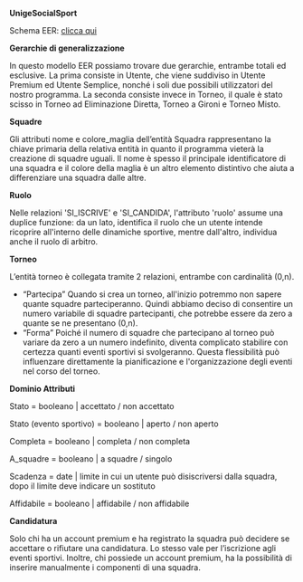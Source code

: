 **UnigeSocialSport**

Schema EER: [clicca qui](https://raw.githack.com/KintsuKayaba/Modello-EER-BD/main/Link-for-project.drawio.html)

**Gerarchie di generalizzazione**

In questo modello EER possiamo trovare due gerarchie, entrambe totali ed esclusive.
La prima consiste in Utente, che viene suddiviso in Utente Premium ed Utente Semplice, nonché i soli due possibili utilizzatori del nostro programma.
La seconda consiste invece in Torneo, il quale è stato scisso in Torneo ad Eliminazione Diretta, Torneo a Gironi e Torneo Misto.

**Squadre**

Gli attributi nome e colore_maglia dell’entità Squadra rappresentano la chiave primaria della relativa entità in quanto il programma vieterà la creazione di squadre uguali. Il nome è spesso il principale identificatore di una squadra e il colore della maglia è un altro elemento distintivo che aiuta a differenziare una squadra dalle altre.

**Ruolo**

Nelle relazioni 'SI_ISCRIVE' e 'SI_CANDIDA', l'attributo 'ruolo' assume una duplice funzione: da un lato, identifica il ruolo che un utente intende ricoprire all'interno delle dinamiche sportive, mentre dall'altro, individua anche il ruolo di arbitro.

**Torneo**

L’entità torneo è collegata tramite 2 relazioni, entrambe con cardinalità (0,n).
-	“Partecipa”
Quando si crea un torneo, all'inizio potremmo non sapere quante squadre parteciperanno. Quindi abbiamo deciso di consentire un numero variabile di squadre partecipanti, che potrebbe essere da zero a quante se ne presentano (0,n).
-	“Forma”
Poiché il numero di squadre che partecipano al torneo può variare da zero a un numero indefinito, diventa complicato stabilire con certezza quanti eventi sportivi si svolgeranno. Questa flessibilità può influenzare direttamente la pianificazione e l'organizzazione degli eventi nel corso del torneo.

**Dominio Attributi**

Stato = booleano | accettato / non accettato

Stato (evento sportivo) = booleano | aperto / non aperto

Completa = booleano | completa / non completa

A_squadre = booleano | a squadre / singolo

Scadenza = date | limite in cui un utente può disiscriversi dalla squadra, dopo il limite deve indicare un sostituto

Affidabile = booleano | affidabile / non affidabile

**Candidatura**

Solo chi ha un account premium e ha registrato la squadra può decidere se accettare o rifiutare una candidatura. Lo stesso vale per l’iscrizione agli eventi sportivi. Inoltre, chi possiede un account premium, ha la possibilità di inserire manualmente i componenti di una squadra.

